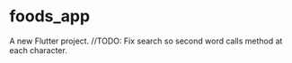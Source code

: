 # foods_app

A new Flutter project.
//TODO: Fix search so second word calls method at each character.
